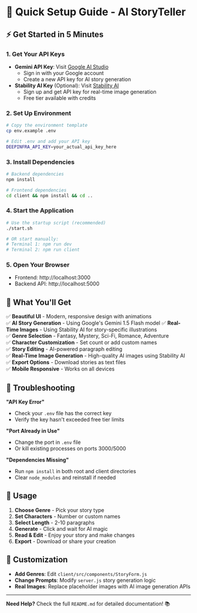 # 🚀 Quick Setup Guide - AI StoryTeller

## ⚡ Get Started in 5 Minutes

### 1. **Get Your API Keys**
- **Gemini API Key**: Visit [Google AI Studio](https://makersuite.google.com/app/apikey)
  - Sign in with your Google account
  - Create a new API key for AI story generation
- **Stability AI Key** (Optional): Visit [Stability AI](https://platform.stability.ai/)
  - Sign up and get API key for real-time image generation
  - Free tier available with credits

### 2. **Set Up Environment**
```bash
# Copy the environment template
cp env.example .env

# Edit .env and add your API key
DEEPINFRA_API_KEY=your_actual_api_key_here
```

### 3. **Install Dependencies**
```bash
# Backend dependencies
npm install

# Frontend dependencies
cd client && npm install && cd ..
```

### 4. **Start the Application**
```bash
# Use the startup script (recommended)
./start.sh

# OR start manually:
# Terminal 1: npm run dev
# Terminal 2: npm run client
```

### 5. **Open Your Browser**
- Frontend: http://localhost:3000
- Backend API: http://localhost:5000

## 🎯 What You'll Get

✅ **Beautiful UI** - Modern, responsive design with animations  
✅ **AI Story Generation** - Using Google's Gemini 1.5 Flash model
✅ **Real-Time Images** - Using Stability AI for story-specific illustrations  
✅ **Genre Selection** - Fantasy, Mystery, Sci-Fi, Romance, Adventure  
✅ **Character Customization** - Set count or add custom names  
✅ **Story Editing** - AI-powered paragraph editing  
✅ **Real-Time Image Generation** - High-quality AI images using Stability AI  
✅ **Export Options** - Download stories as text files  
✅ **Mobile Responsive** - Works on all devices  

## 🔧 Troubleshooting

**"API Key Error"**
- Check your `.env` file has the correct key
- Verify the key hasn't exceeded free tier limits

**"Port Already in Use"**
- Change the port in `.env` file
- Or kill existing processes on ports 3000/5000

**"Dependencies Missing"**
- Run `npm install` in both root and client directories
- Clear `node_modules` and reinstall if needed

## 📱 Usage

1. **Choose Genre** - Pick your story type
2. **Set Characters** - Number or custom names
3. **Select Length** - 2-10 paragraphs
4. **Generate** - Click and wait for AI magic
5. **Read & Edit** - Enjoy your story and make changes
6. **Export** - Download or share your creation

## 🎨 Customization

- **Add Genres**: Edit `client/src/components/StoryForm.js`
- **Change Prompts**: Modify `server.js` story generation logic
- **Real Images**: Replace placeholder images with AI image generation APIs

---

**Need Help?** Check the full `README.md` for detailed documentation! 📚
